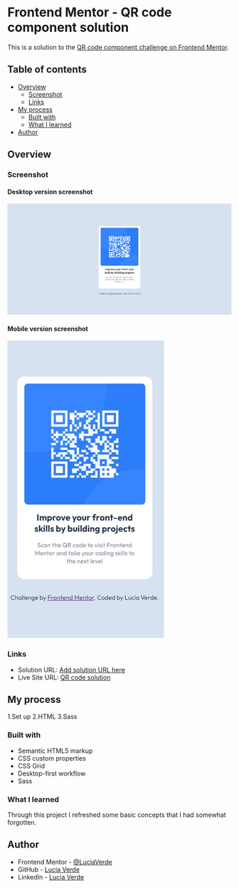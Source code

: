 # Frontend Mentor - QR code component solution

This is a solution to the [QR code component challenge on Frontend Mentor](https://www.frontendmentor.io/challenges/qr-code-component-iux_sIO_H). 

## Table of contents

- [Overview](#overview)
  - [Screenshot](#screenshot)
  - [Links](#links)
- [My process](#my-process)
  - [Built with](#built-with)
  - [What I learned](#what-i-learned)
- [Author](#author)

## Overview

### Screenshot

#### Desktop version screenshot

![](./images/desktop-screenshot.jpg)

#### Mobile version screenshot
![](./images/mobile-screenshot.jpg)

### Links

- Solution URL: [Add solution URL here](https://github.com/LuciaVerde/Frontend-Mentor-QR-code-solution)
- Live Site URL: [QR code solution](https://frontendmentorqrcodesolution.netlify.app/)

## My process
1.Set up
2.HTML
3.Sass

### Built with

- Semantic HTML5 markup
- CSS custom properties
- CSS Grid
- Desktop-first workflow
- Sass

### What I learned

Through this project I refreshed some basic concepts that I had somewhat forgotten.

## Author

- Frontend Mentor - [@LuciaVerde](https://www.frontendmentor.io/profile/LuciaVerde)
- GitHub - [Lucia Verde](https://github.com/LuciaVerde)
- LinkedIn - [Lucia Verde](https://www.linkedin.com/in/lucia-verde-6bb9822b1/)
